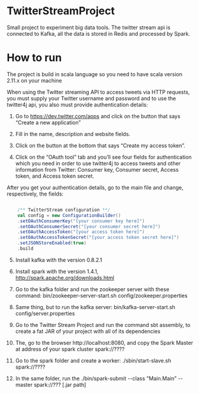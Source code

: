 # TwitterStreamProject
Small project to experiment big data tools. The twitter stream api is connected to Kafka, all the data is stored in Redis and processed by Spark.


# How to run

The project is build in scala language so you need to have scala version 2.11.x on your machine

When using the Twitter streaming API to access tweets via HTTP requests, you must supply your Twitter username and password and to use the twitter4j api, you also must provide authentication details:

1. Go to https://dev.twitter.com/apps and click on the button that says “Create a new application” 

2. Fill in the name, description and website fields.

3. Click on the button at the bottom that says “Create my access token”.

4. Click on the “OAuth tool” tab and you’ll see four fields for authentication which you need in order to use twitter4j to access tweets and other information from Twitter: Consumer key, Consumer secret, Access token, and Access token secret.

After you get your authentication details, go to the main file and change, respectively, the fields:

```scala

	/** TwitterStream configuration **/
    val config = new ConfigurationBuilder()
    .setOAuthConsumerKey("[your consumer key here]")
    .setOAuthConsumerSecret("[your consumer secret here]")
    .setOAuthAccessToken("[your access token here]")
    .setOAuthAccessTokenSecret("[your access token secret here]")
    .setJSONStoreEnabled(true)
    .build

```

5. Install kafka with the version 0.8.2.1

6. Install spark with the version 1.4.1, http://spark.apache.org/downloads.html

7. Go to the kafka folder and run the zookeeper server with these command: bin/zookeeper-server-start.sh config/zookeeper.properties

8. Same thing, but to run the kafka server: bin/kafka-server-start.sh config/server.properties

9. Go to the Twitter Stream Project and run the command sbt assembly, to create a fat JAR of your project with all of its dependencies

10. The, go to the browser http://localhost:8080, and copy the Spark Master at address of your spark cluster spark://????

11. Go to the spark folder and create a worker: ./sbin/start-slave.sh spark://????

12. In the same folder, run the ./bin/spark-submit --class "Main.Main" --master spark://??? [.jar path]